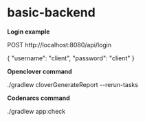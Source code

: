 # basic-backend

**Login example**

POST http://localhost:8080/api/login

{
    "username": "client",
    "password": "client"
}

**Openclover command**

./gradlew cloverGenerateReport --rerun-tasks

**Codenarcs command**

./gradlew app:check
